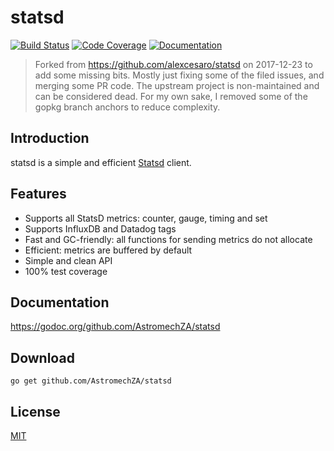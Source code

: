 # statsd
[![Build Status](https://travis-ci.org/AstromechZA/statsd.svg)](https://travis-ci.org/AstromechZA/statsd) [![Code Coverage](http://gocover.io/_badge/github.com/AstromechZA/statsd)](http://gocover.io/github.com/AstromechZA/statsd) [![Documentation](https://godoc.org/github.com/AstromechZA/statsd?status.svg)](https://godoc.org/github.com/AstromechZA/statsd)

> Forked from https://github.com/alexcesaro/statsd on 2017-12-23 to add some missing bits. Mostly just fixing some of the filed issues, and merging some PR code. The upstream project is non-maintained and can be considered dead.
> For my own sake, I removed some of the gopkg branch anchors to reduce complexity.

## Introduction

statsd is a simple and efficient [Statsd](https://github.com/etsy/statsd)
client.

## Features

- Supports all StatsD metrics: counter, gauge, timing and set
- Supports InfluxDB and Datadog tags
- Fast and GC-friendly: all functions for sending metrics do not allocate
- Efficient: metrics are buffered by default
- Simple and clean API
- 100% test coverage

## Documentation

https://godoc.org/github.com/AstromechZA/statsd

## Download

    go get github.com/AstromechZA/statsd

## License

[MIT](LICENSE)
